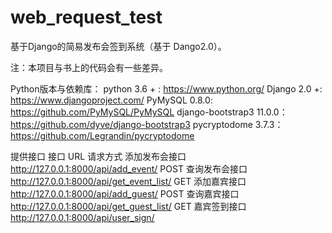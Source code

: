 # web_request_test
基于Django的简易发布会签到系统（基于 Dango2.0）。

注：本项目与书上的代码会有一些差异。

Python版本与依赖库：
python 3.6 + : https://www.python.org/
Django 2.0 +: https://www.djangoproject.com/
PyMySQL 0.8.0: https://github.com/PyMySQL/PyMySQL
django-bootstrap3 11.0.0：https://github.com/dyve/django-bootstrap3
pycryptodome 3.7.3：https://github.com/Legrandin/pycryptodome



提供接口
接口	URL	请求方式
添加发布会接口	http://127.0.0.1:8000/api/add_event/	POST
查询发布会接口	http://127.0.0.1:8000/api/get_event_list/	GET
添加嘉宾接口	http://127.0.0.1:8000/api/add_guest/	POST
查询嘉宾接口	http://127.0.0.1:8000/api/get_guest_list/	GET
嘉宾签到接口	http://127.0.0.1:8000/api/user_sign/

